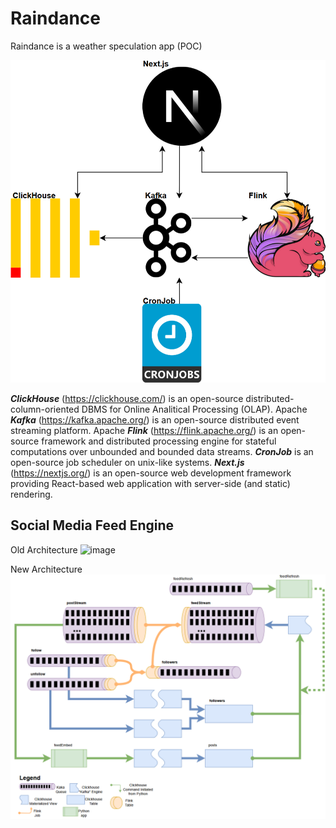 # Raindance

Raindance is a weather speculation app (POC)

![alt text](image.png)

**_ClickHouse_** (https://clickhouse.com/) is an open-source distributed-column-oriented DBMS for Online Analitical Processing (OLAP). Apache **_Kafka_** (https://kafka.apache.org/) is an open-source distributed event streaming platform. Apache **_Flink_** (https://flink.apache.org/) is an open-source framework and distributed processing engine for stateful computations over unbounded and bounded data streams. **_CronJob_** is an open-source job scheduler on unix-like systems. **_Next.js_** (https://nextjs.org/) is an open-source web development framework providing React-based web application with server-side (and static) rendering.

## Social Media Feed Engine

Old Architecture
![image](https://github.com/user-attachments/assets/74352555-be63-4b1b-841a-743d9264af6f)

New Architecture
![alt text](image-2.png)
